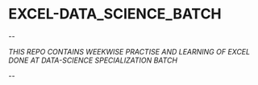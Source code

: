 # EXCEL-DATA_SCIENCE_BATCH


--

_THIS REPO CONTAINS WEEKWISE PRACTISE AND LEARNING OF EXCEL DONE AT DATA-SCIENCE SPECIALIZATION BATCH_

--


